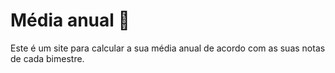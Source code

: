 # Média anual 📝
Este é um site para calcular a sua média anual de acordo com as suas notas de cada bimestre. 
